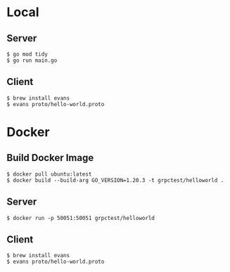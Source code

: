 
# Local

## Server
```
$ go mod tidy
$ go run main.go
```

## Client
```
$ brew install evans
$ evans proto/hello-world.proto
```

# Docker

## Build Docker Image
```
$ docker pull ubuntu:latest
$ docker build --build-arg GO_VERSION=1.20.3 -t grpctest/helloworld .
```

## Server
```
$ docker run -p 50051:50051 grpctest/helloworld
```

## Client
```
$ brew install evans
$ evans proto/hello-world.proto
```
